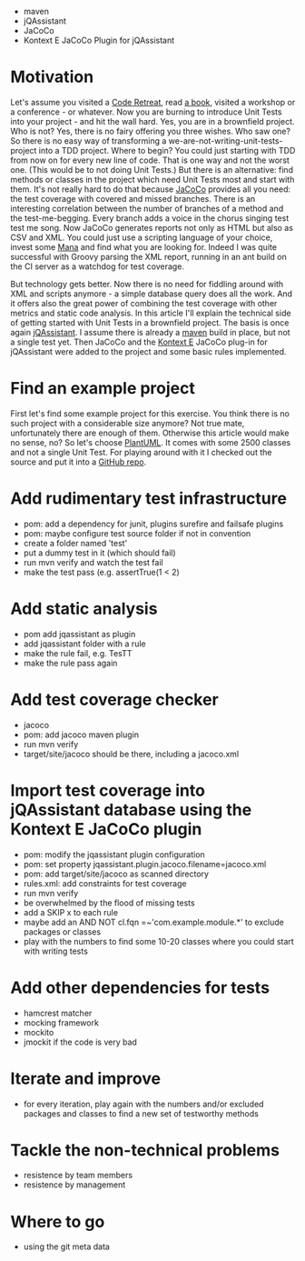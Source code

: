 * maven
* jQAssistant
* JaCoCo
* Kontext E JaCoCo Plugin for jQAssistant

# Motivation
Let's assume you visited a [Code Retreat](http://coderetreat.org/), read [a book](http://www.amazon.com/Test-Driven-Development-Kent-Beck/dp/0321146530),
visited a workshop or a conference - or whatever. Now you are burning to introduce Unit Tests into your project - and hit the wall hard. Yes, you are
in a brownfield project. Who is not? Yes, there is no fairy offering you three wishes. Who saw one? So there is no easy way of transforming a 
we-are-not-writing-unit-tests-project into a TDD project. Where to begin? You could just starting with TDD from now on for every new line of code.
That is one way and not the worst one. (This would be to not doing Unit Tests.) But there is an alternative: find methods or classes in the project
which need Unit Tests most and start with them. It's not really hard to do that because [JaCoCo](http://eclemma.org/jacoco/) provides all you need:
the test coverage with covered and missed branches. There is an interesting correlation between the number of branches of a method and the test-me-begging.
Every branch adds a voice in the chorus singing test test me song. Now JaCoCo generates reports not only as HTML but also as CSV and XML. You could just
use a scripting language of your choice, invest some [Mana](https://en.wikipedia.org/wiki/Magic_%28gaming%29) and find what you are looking for.
Indeed I was quite successful with Groovy parsing the XML report, running in an ant build on the CI server as a watchdog for test coverage.

But technology gets better. Now there is no need for fiddling around with XML and scripts anymore - a simple database query does all the work.
And it offers also the great power of combining the test coverage with other metrics and static code analysis. In this article I'll explain the
technical side of getting started with Unit Tests in a brownfield project. The basis is once again [jQAssistant](http://jqassistant.org/). I assume
there is already a [maven](http://maven.apache.org) build in place, but not a single test yet. Then JaCoCo and the [Kontext E](http://www.kontext-e.de)
JaCoCo plug-in for jQAssistant were added to the project and some basic rules implemented.

# Find an example project
First let's find some example project for this exercise. You think there is no such project with a considerable size anymore? Not true mate, 
unfortunately there are enough of them. Otherwise this article would make no sense, no? So let's choose [PlantUML](http://sourceforge.net/projects/plantuml/).
It comes with some 2500 classes and not a single Unit Test. For playing around with it I checked out the source and put it into a 
[GitHub repo](https://github.com/jensnerche/plantuml).


# Add rudimentary test infrastructure
* pom: add a dependency for junit, plugins surefire and failsafe plugins
* pom: maybe configure test source folder if not in convention
* create a folder named 'test'
* put a dummy test in it (which should fail)
* run mvn verify and watch the test fail
* make the test pass (e.g. assertTrue(1 < 2)

# Add static analysis
* pom add jqassistant as plugin
* add jqassistant folder with a rule
* make the rule fail, e.g. TesTT
* make the rule pass again

# Add test coverage checker
* jacoco
* pom: add jacoco maven plugin
* run mvn verify
* target/site/jacoco should be there, including a jacoco.xml

# Import test coverage into jQAssistant database using the Kontext E JaCoCo plugin
* pom: modify the jqassistant plugin configuration
* pom: set property jqassistant.plugin.jacoco.filename=jacoco.xml
* pom: add target/site/jacoco as scanned directory
* rules.xml: add constraints for test coverage
* run mvn verify
* be overwhelmed by the flood of missing tests
* add a SKIP x to each rule
* maybe add an AND NOT cl.fqn =~'com.example.module.*' to exclude packages or classes
* play with the numbers to find some 10-20 classes where you could start with writing tests

# Add other dependencies for tests
* hamcrest matcher
* mocking framework
* mockito
* jmockit if the code is very bad

# Iterate and improve
* for every iteration, play again with the numbers and/or excluded packages and classes to find a new set of testworthy methods

# Tackle the non-technical problems
* resistence by team members
* resistence by management

# Where to go
* using the git meta data
